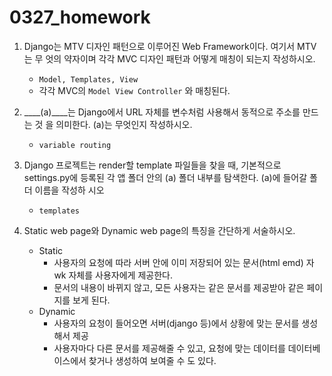 # 0327_homework

1. Django는 MTV 디자인 패턴으로 이루어진 Web Framework이다. 여기서 MTV는 무 엇의 약자이며 각각 MVC 디자인 패턴과 어떻게 매칭이 되는지 작성하시오.
   - `Model, Templates, View`
   - 각각 MVC의 `Model View Controller` 와 매칭된다.
2. ____(a)____는 Django에서 URL 자체를 변수처럼 사용해서 동적으로 주소를 만드는 것 을 의미한다. (a)는 무엇인지 작성하시오.
   - `variable routing`



3. Django 프로젝트는 render할 template 파일들을 찾을 때, 기본적으로 settings.py에 등록된 각 앱 폴더 안의 (a) 폴더 내부를 탐색한다. (a)에 들어갈 폴더 이름을 작성하 시오

   - `templates`



4. Static web page와 Dynamic web page의 특징을 간단하게 서술하시오.
   
   - Static
     - 사용자의 요청에 따라 서버 안에 이미 저장되어 있는 문서(html emd) 자 wk 자체를 사용자에게 제공한다.
     - 문서의 내용이 바뀌지 않고, 모든 사용자는 같은 문서를 제공받아 같은 페이지를 보게 된다.
   - Dynamic
     - 사용자의 요청이 들어오면 서버(django 등)에서 상황에 맞는 문서를 생성해서 제공
     - 사용자마다 다른 문서를 제공해줄 수 있고, 요청에 맞는 데이터를 데이터베이스에서 찾거나 생성하여 보여줄 수 도 있다.
   
   